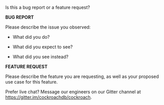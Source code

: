 Is this a bug report or a feature request?

**BUG REPORT**

Please describe the issue you observed:

- What did you do?

- What did you expect to see?

- What did you see instead?

**FEATURE REQUEST**

Please describe the feature you are requesting, as well as your proposed use case for this feature.

Prefer live chat? Message our engineers on our Gitter channel at https://gitter.im/cockroachdb/cockroach.
